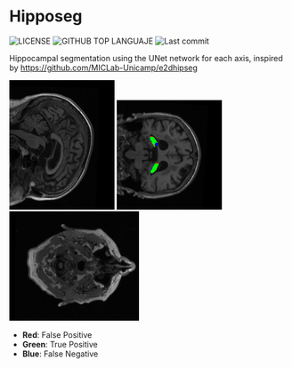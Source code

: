 # Hipposeg


![LICENSE](https://img.shields.io/github/license/aguirrejuan/hipposeg)
![GITHUB TOP LANGUAJE](https://img.shields.io/github/languages/top/aguirrejuan/hipposeg)
![Last commit](https://img.shields.io/github/last-commit/aguirrejuan/hipposeg)


Hippocampal segmentation using the  UNet network for each axis, inspired by  https://github.com/MICLab-Unicamp/e2dhipseg

![sagital](./images/sagital.gif) ![sagital](./images/coronal.gif)  ![sagital](./images/axial.gif)  

* **Red**:   False Positive
* **Green**: True Positive
* **Blue**:  False Negative
